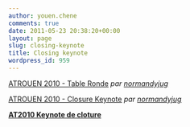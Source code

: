 ```yaml
---
author: youen.chene
comments: true
date: 2011-05-23 20:38:20+00:00
layout: page
slug: closing-keynote
title: Closing keynote
wordpress_id: 959
---
```


  
[ATROUEN 2010 - Table Ronde](http://www.dailymotion.com/video/xivxyq_atrouen-2010-table-ronde_tech) _par [normandyjug](http://www.dailymotion.com/normandyjug)_

  
[ATROUEN 2010 - Closure Keynote](http://www.dailymotion.com/video/xiw5ra_atrouen-2010-closure-keynote_tech) _par [normandyjug](http://www.dailymotion.com/normandyjug)_



**[AT2010 Keynote de cloture](http://www.slideshare.net/normandyjug/at2010-keynote-de-cloture)**



